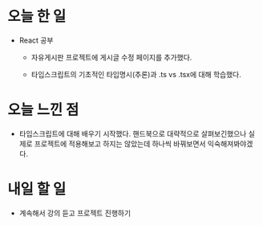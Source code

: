 # 오늘 한 일

-   React 공부

    -   자유게시판 프로젝트에 게시글 수정 페이지를 추가했다.

    -   타입스크립트의 기초적인 타입명시(추론)과 .ts vs .tsx에 대해 학습했다.

# 오늘 느낀 점

-   타입스크립트에 대해 배우기 시작했다. 핸드북으로 대략적으로 살펴보긴했으나 실제로 프로젝트에 적용해보고 하지는 않았는데 하나씩 바꿔보면서 익숙해져봐야겠다.

# 내일 할 일

-   계속해서 강의 듣고 프로젝트 진행하기
